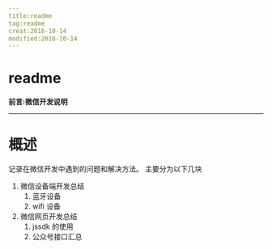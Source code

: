 ```yaml
---
title:readme    
tag:readme      
creat:2016-10-14      
modified:2016-10-14      
---
```


readme
===
**前言:微信开发说明**

---

#  概述
记录在微信开发中遇到的问题和解决方法。
主要分为以下几块
1. 微信设备端开发总结
    1. 蓝牙设备
    2. wifi 设备
2. 微信网页开发总结
    1. jssdk 的使用
    2. 公众号接口汇总